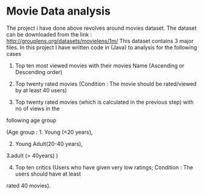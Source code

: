 # Movie Data analysis
The project i have done above revolves around movies dataset.
The dataset can be downloaded from the link : http://grouplens.org/datasets/movielens/1m/
This dataset contains 3 major files.
In this project I have written  code in (Java) to analysis for the following cases
1. Top ten most viewed movies with their movies Name (Ascending or Descending order)
2. Top twenty rated movies (Condition : The movie should be rated/viewed by at least 40 users)

3. Top twenty rated movies (which is calculated in the previous step) with no of views in the

following age group

(Age group : 1. Young (<20 years),

2. Young Adult(20-40 years),

3.adult (> 40years) )

4. Top ten critics (Users who have given very low ratings; Condition : The users should have at least

rated 40 movies).
